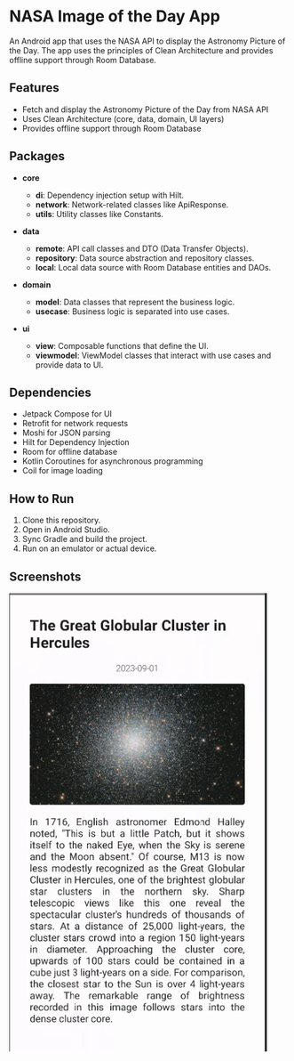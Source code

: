 # NASA Image of the Day App

An Android app that uses the NASA API to display the Astronomy Picture of the Day.
The app uses the principles of Clean Architecture and provides offline support through Room
Database.

## Features

- Fetch and display the Astronomy Picture of the Day from NASA API
- Uses Clean Architecture (core, data, domain, UI layers)
- Provides offline support through Room Database

## Packages

- **core**
  - **di**: Dependency injection setup with Hilt.
  - **network**: Network-related classes like ApiResponse.
  - **utils**: Utility classes like Constants.

- **data**
  - **remote**: API call classes and DTO (Data Transfer Objects).
  - **repository**: Data source abstraction and repository classes.
  - **local**: Local data source with Room Database entities and DAOs.

- **domain**
  - **model**: Data classes that represent the business logic.
  - **usecase**: Business logic is separated into use cases.

- **ui**
  - **view**: Composable functions that define the UI.
  - **viewmodel**: ViewModel classes that interact with use cases and provide data to UI.

## Dependencies

- Jetpack Compose for UI
- Retrofit for network requests
- Moshi for JSON parsing
- Hilt for Dependency Injection
- Room for offline database
- Kotlin Coroutines for asynchronous programming
- Coil for image loading

## How to Run

1. Clone this repository.
2. Open in Android Studio.
3. Sync Gradle and build the project.
4. Run on an emulator or actual device.

## Screenshots

![img.png](app_screenshot.png)

